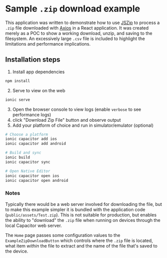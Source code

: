 # Sample `.zip` download example
This application was written to demonstrate how to use [JSZip](https://stuk.github.io/jszip/) to process a `.zip` file downloaded with [Axios](https://axios-http.com/docs/intro) in a React application. It was created merely as a POC to show a working download, unzip, and saving to the filesystem. An excessively large `.csv` file is included to highlight the limitations and performance implications.

## Installation steps
1. Install app dependencies
```bash
npm install
```
2. Serve to view on the web
```bash
ionic serve
```
3. Open the browser console to view logs (enable `verbose` to see performance logs)
4. click "Download Zip File" button and observe output
5. Add your platform of choice and run in simulator/emulator (optional)
```bash
# Choose a platform
ionic capacitor add ios
ionic capacitor add android

# Build and sync
ionic build
ionic capacitor sync

# Open Native Editor
ionic capacitor open ios
ionic capacitor open android
```

### Notes
Typically there would be a web server involved for downloading the file, but to make this example simpler it is bundled with the application code (`public/assets/Test.zip`). This is not suitable for production, but enables the ability to "download" the `.zip` file when running on devices through the local Capacitor web server.

The `Home` page passes some configuration values to the `ExampleZipDownloadButton` which controls where the `.zip` file is located, what item _within_ the file to extract and the name of the file that's saved to the device.